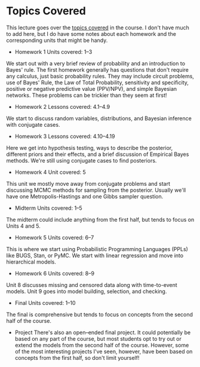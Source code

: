 # Topics Covered
This lecture goes over the [topics covered](https://www2.isye.gatech.edu/isye6420/plan.html) in the course. I don't have much to add here, but I do have some notes about each homework and the corresponding units that might be handy.

- Homework 1
Units covered: 1&ndash;3

We start out with a very brief review of probability and an introduction to Bayes' rule. The first homework generally has questions that don't require any calculus, just basic probability rules. They may include circuit problems, use of Bayes' Rule, the Law of Total Probability, sensitivity and specificity, positive or negative predictive value (PPV/NPV), and simple Bayesian networks. These problems can be trickier than they seem at first! 

- Homework 2
Lessons covered: 4.1&ndash;4.9

We start to discuss random variables, distributions, and Bayesian inference with conjugate cases. 

- Homework 3
Lessons covered: 4.10&ndash;4.19

Here we get into hypothesis testing, ways to describe the posterior, different priors and their effects, and a brief discussion of Empirical Bayes methods. We're still using conjugate cases to find posteriors.

- Homework 4
Unit covered: 5

This unit we mostly move away from conjugate problems and start discussing MCMC methods for sampling from the posterior. Usually we'll have one Metropolis-Hastings and one Gibbs sampler question.

- Midterm
Units covered: 1&ndash;5

The midterm could include anything from the first half, but tends to focus on Units 4 and 5.

- Homework 5
Units covered: 6&ndash;7

This is where we start using Probabilistic Programming Languages (PPLs) like BUGS, Stan, or PyMC. We start with linear regression and move into hierarchical models.

- Homework 6
Units covered: 8&ndash;9

Unit 8 discusses missing and censored data along with time-to-event models. Unit 9 goes into model building, selection, and checking.

- Final
Units covered: 1&ndash;10

The final is comprehensive but tends to focus on concepts from the second half of the course.

- Project
There's also an open&ndash;ended final project. It could potentially be based on any part of the course, but most students opt to try out or extend the models from the second half of the course. However, some of the most interesting projects I've seen, however, have been based on concepts from the first half, so don't limit yourself!